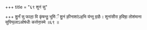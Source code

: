 +++
title = "६९ शुनं सु"

+++
शु॒नँ सु फाला॒ वि कृ॑षन्तु॒ भूमि॑ँ शु॒नं की॒नाशा॑ऽअ॒भि य॑न्तु वा॒हैः। शुना॑सीरा ह॒विषा॒ तोश॑माना सुपिप्प॒लाऽओष॑धीः कर्त्तना॒स्मे ॥६९ ॥